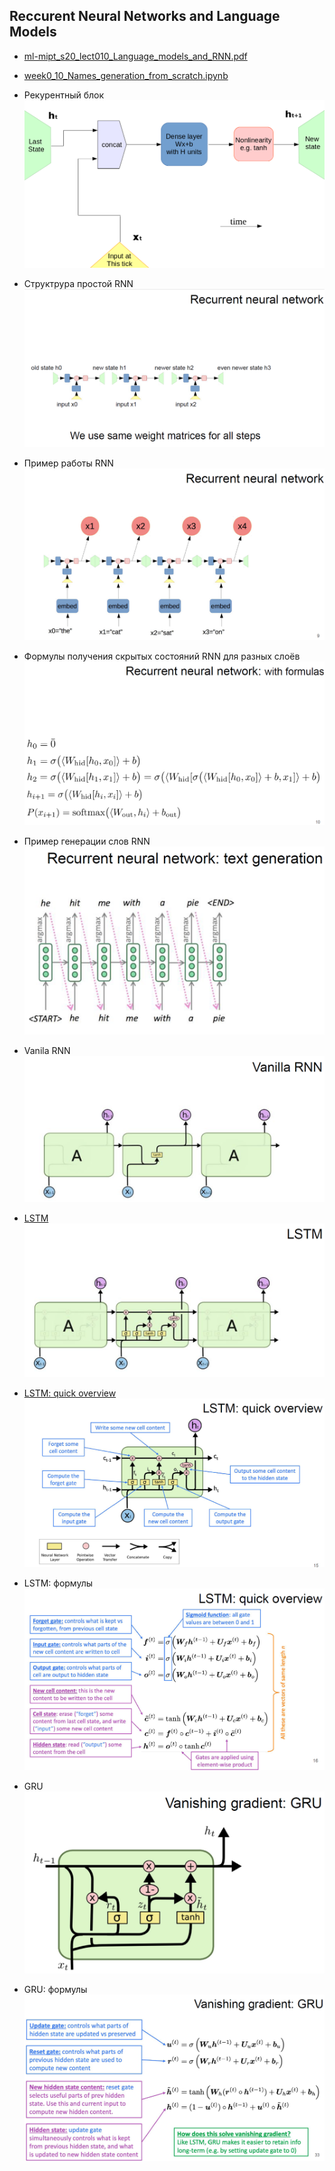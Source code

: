 ## Reccurent Neural Networks and Language Models

- [ml-mipt_s20_lect010_Language_models_and_RNN.pdf](ml-mipt_s20_lect010_Language_models_and_RNN.pdf)
- [week0_10_Names_generation_from_scratch.ipynb](week0_10_Names_generation_from_scratch.ipynb)


- Рекурентный блок
  ![](../for_readme/week0_10_RNN_and_Language_models/1.png)
- Структрура простой RNN
  ![](../for_readme/week0_10_RNN_and_Language_models/2.png)
- Пример работы RNN
  ![](../for_readme/week0_10_RNN_and_Language_models/3.png)
- Формулы получения скрытых состояний RNN для разных слоёв
  ![](../for_readme/week0_10_RNN_and_Language_models/4.png)
- Пример генерации слов RNN
  ![](../for_readme/week0_10_RNN_and_Language_models/5.png)
- Vanila RNN
  ![](../for_readme/week0_10_RNN_and_Language_models/6.png)
- [LSTM](https://colah.github.io/posts/2015-08-Understanding-LSTMs/)
  ![](../for_readme/week0_10_RNN_and_Language_models/7.png)
- [LSTM: quick overview](http://web.stanford.edu/class/cs224n/slides/cs224n-2019-lecture07-fancy-rnn.pdf)
  ![](../for_readme/week0_10_RNN_and_Language_models/8.png)
- LSTM: формулы
  ![](../for_readme/week0_10_RNN_and_Language_models/9.png)
- GRU
  ![](../for_readme/week0_10_RNN_and_Language_models/10.png)
- GRU: формулы
  ![](../for_readme/week0_10_RNN_and_Language_models/11.png)
